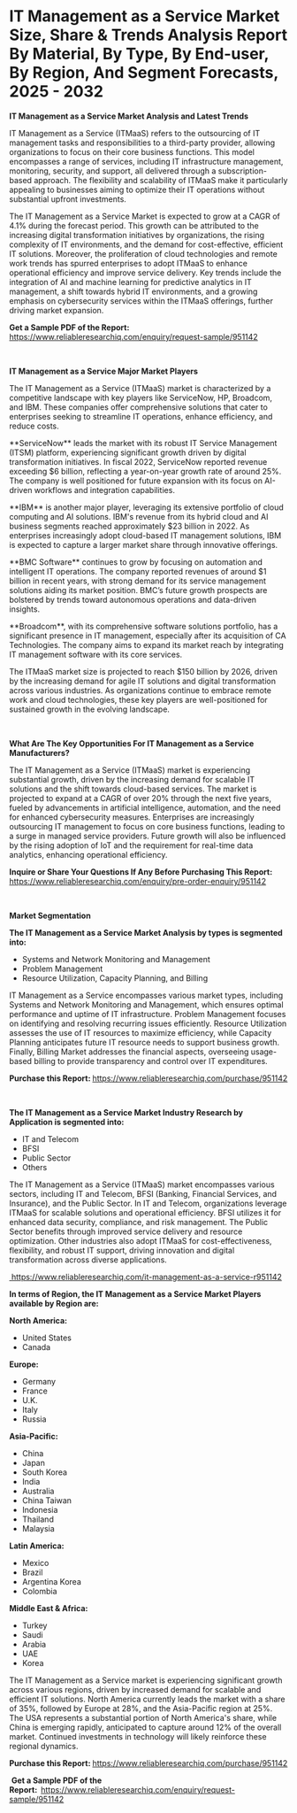 <p><h1>IT Management as a Service Market Size, Share & Trends Analysis Report By Material, By Type, By End-user, By Region, And Segment Forecasts, 2025 - 2032</h1></p><p><strong>IT Management as a Service Market Analysis and Latest Trends</strong></p>
<p><p>IT Management as a Service (ITMaaS) refers to the outsourcing of IT management tasks and responsibilities to a third-party provider, allowing organizations to focus on their core business functions. This model encompasses a range of services, including IT infrastructure management, monitoring, security, and support, all delivered through a subscription-based approach. The flexibility and scalability of ITMaaS make it particularly appealing to businesses aiming to optimize their IT operations without substantial upfront investments.</p><p>The IT Management as a Service Market is expected to grow at a CAGR of 4.1% during the forecast period. This growth can be attributed to the increasing digital transformation initiatives by organizations, the rising complexity of IT environments, and the demand for cost-effective, efficient IT solutions. Moreover, the proliferation of cloud technologies and remote work trends has spurred enterprises to adopt ITMaaS to enhance operational efficiency and improve service delivery. Key trends include the integration of AI and machine learning for predictive analytics in IT management, a shift towards hybrid IT environments, and a growing emphasis on cybersecurity services within the ITMaaS offerings, further driving market expansion.</p></p>
<p><strong>Get a Sample PDF of the Report:&nbsp;</strong> <a href="https://www.reliableresearchiq.com/enquiry/request-sample/951142?utm_campaign=1876&utm_medium=2&utm_source=Github&utm_content=ia&utm_term=17042025&utm_id=it-management-as-a-service">https://www.reliableresearchiq.com/enquiry/request-sample/951142</a></p>
<p>&nbsp;</p>
<p><strong>IT Management as a Service Major Market Players</strong></p>
<p><p>The IT Management as a Service (ITMaaS) market is characterized by a competitive landscape with key players like ServiceNow, HP, Broadcom, and IBM. These companies offer comprehensive solutions that cater to enterprises seeking to streamline IT operations, enhance efficiency, and reduce costs.</p><p>**ServiceNow** leads the market with its robust IT Service Management (ITSM) platform, experiencing significant growth driven by digital transformation initiatives. In fiscal 2022, ServiceNow reported revenue exceeding $6 billion, reflecting a year-on-year growth rate of around 25%. The company is well positioned for future expansion with its focus on AI-driven workflows and integration capabilities.</p><p>**IBM** is another major player, leveraging its extensive portfolio of cloud computing and AI solutions. IBM's revenue from its hybrid cloud and AI business segments reached approximately $23 billion in 2022. As enterprises increasingly adopt cloud-based IT management solutions, IBM is expected to capture a larger market share through innovative offerings.</p><p>**BMC Software** continues to grow by focusing on automation and intelligent IT operations. The company reported revenues of around $1 billion in recent years, with strong demand for its service management solutions aiding its market position. BMC’s future growth prospects are bolstered by trends toward autonomous operations and data-driven insights.</p><p>**Broadcom**, with its comprehensive software solutions portfolio, has a significant presence in IT management, especially after its acquisition of CA Technologies. The company aims to expand its market reach by integrating IT management software with its core services.</p><p>The ITMaaS market size is projected to reach $150 billion by 2026, driven by the increasing demand for agile IT solutions and digital transformation across various industries. As organizations continue to embrace remote work and cloud technologies, these key players are well-positioned for sustained growth in the evolving landscape.</p></p>
<p>&nbsp;</p>
<p><strong>What Are The Key Opportunities For IT Management as a Service Manufacturers?</strong></p>
<p><p>The IT Management as a Service (ITMaaS) market is experiencing substantial growth, driven by the increasing demand for scalable IT solutions and the shift towards cloud-based services. The market is projected to expand at a CAGR of over 20% through the next five years, fueled by advancements in artificial intelligence, automation, and the need for enhanced cybersecurity measures. Enterprises are increasingly outsourcing IT management to focus on core business functions, leading to a surge in managed service providers. Future growth will also be influenced by the rising adoption of IoT and the requirement for real-time data analytics, enhancing operational efficiency.</p></p>
<p><strong>Inquire or Share Your Questions If Any Before Purchasing This Report:</strong> <a href="https://www.reliableresearchiq.com/enquiry/pre-order-enquiry/951142?utm_campaign=1876&utm_medium=2&utm_source=Github&utm_content=ia&utm_term=17042025&utm_id=it-management-as-a-service">https://www.reliableresearchiq.com/enquiry/pre-order-enquiry/951142</a></p>
<p>&nbsp;</p>
<p><strong>Market Segmentation</strong></p>
<p><strong>The IT Management as a Service Market Analysis by types is segmented into:</strong></p>
<p><ul><li>Systems and Network Monitoring and Management</li><li>Problem Management</li><li>Resource Utilization, Capacity Planning, and Billing</li></ul></p>
<p><p>IT Management as a Service encompasses various market types, including Systems and Network Monitoring and Management, which ensures optimal performance and uptime of IT infrastructure. Problem Management focuses on identifying and resolving recurring issues efficiently. Resource Utilization assesses the use of IT resources to maximize efficiency, while Capacity Planning anticipates future IT resource needs to support business growth. Finally, Billing Market addresses the financial aspects, overseeing usage-based billing to provide transparency and control over IT expenditures.</p></p>
<p><strong>Purchase this Report:&nbsp;</strong><a href="https://www.reliableresearchiq.com/purchase/951142?utm_campaign=1876&utm_medium=2&utm_source=Github&utm_content=ia&utm_term=17042025&utm_id=it-management-as-a-service">https://www.reliableresearchiq.com/purchase/951142</a></p>
<p>&nbsp;</p>
<p><strong>The IT Management as a Service Market Industry Research by Application is segmented into:</strong></p>
<p><ul><li>IT and Telecom</li><li>BFSI</li><li>Public Sector</li><li>Others</li></ul></p>
<p><p>The IT Management as a Service (ITMaaS) market encompasses various sectors, including IT and Telecom, BFSI (Banking, Financial Services, and Insurance), and the Public Sector. In IT and Telecom, organizations leverage ITMaaS for scalable solutions and operational efficiency. BFSI utilizes it for enhanced data security, compliance, and risk management. The Public Sector benefits through improved service delivery and resource optimization. Other industries also adopt ITMaaS for cost-effectiveness, flexibility, and robust IT support, driving innovation and digital transformation across diverse applications.</p></p>
<p><a href="https://www.reliableresearchiq.com/it-management-as-a-service-r951142?utm_campaign=1876&utm_medium=2&utm_source=Github&utm_content=ia&utm_term=17042025&utm_id=it-management-as-a-service">&nbsp;https://www.reliableresearchiq.com/it-management-as-a-service-r951142</a></p>
<p><strong>In terms of Region, the IT Management as a Service Market Players available by Region are:</strong></p>
<p>
    <p> <strong> North America: </strong>
        <ul>
            <li>United States</li>
            <li>Canada</li>
        </ul>
        </p> 
    <p> <strong> Europe: </strong>
        <ul>
            <li>Germany</li>
            <li>France</li>
            <li>U.K.</li>
            <li>Italy</li>
            <li>Russia</li>
        </ul>
        </p> 
    <p> <strong> Asia-Pacific: </strong>
        <ul>
            <li>China</li>
            <li>Japan</li>
            <li>South Korea</li>
            <li>India</li>
            <li>Australia</li>
            <li>China Taiwan</li>
            <li>Indonesia</li>
            <li>Thailand</li>
            <li>Malaysia</li>
        </ul>
        </p> 
    <p> <strong> Latin America: </strong>
        <ul>
            <li>Mexico</li>
            <li>Brazil</li>
            <li>Argentina Korea</li>
            <li>Colombia</li>
        </ul>
        </p> 
    <p> <strong> Middle East & Africa: </strong>
        <ul>
            <li>Turkey</li>
            <li>Saudi</li>
            <li>Arabia</li>
            <li>UAE</li>
            <li>Korea</li>
        </ul>
    </p>
    </p>
<p><p>The IT Management as a Service market is experiencing significant growth across various regions, driven by increased demand for scalable and efficient IT solutions. North America currently leads the market with a share of 35%, followed by Europe at 28%, and the Asia-Pacific region at 25%. The USA represents a substantial portion of North America's share, while China is emerging rapidly, anticipated to capture around 12% of the overall market. Continued investments in technology will likely reinforce these regional dynamics.</p></p>
<p><strong>Purchase this Report: </strong><a href="https://www.reliableresearchiq.com/purchase/951142?utm_campaign=1876&utm_medium=2&utm_source=Github&utm_content=ia&utm_term=17042025&utm_id=it-management-as-a-service">https://www.reliableresearchiq.com/purchase/951142</a></p>
<p>&nbsp;<strong>Get a Sample PDF of the Report:&nbsp;&nbsp;</strong><a href="https://www.reliableresearchiq.com/enquiry/request-sample/951142?utm_campaign=1876&utm_medium=2&utm_source=Github&utm_content=ia&utm_term=17042025&utm_id=it-management-as-a-service">https://www.reliableresearchiq.com/enquiry/request-sample/951142</a></p>
<p><strong></strong></p>
<p><p></p><p></p><p></p></p>
